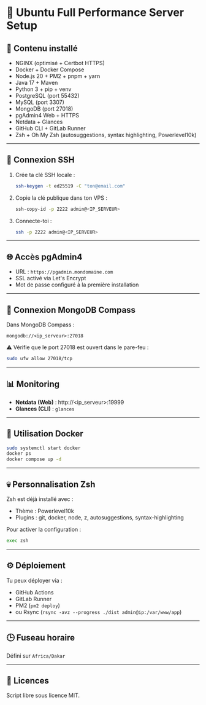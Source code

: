 # 🚀 Ubuntu Full Performance Server Setup

## 🧩 Contenu installé
- NGINX (optimisé + Certbot HTTPS)
- Docker + Docker Compose
- Node.js 20 + PM2 + pnpm + yarn
- Java 17 + Maven
- Python 3 + pip + venv
- PostgreSQL (port 55432)
- MySQL (port 3307)
- MongoDB (port 27018)
- pgAdmin4 Web + HTTPS
- Netdata + Glances
- GitHub CLI + GitLab Runner
- Zsh + Oh My Zsh (autosuggestions, syntax highlighting, Powerlevel10k)

---

## 🔐 Connexion SSH
1. Crée ta clé SSH locale :
   ```bash
   ssh-keygen -t ed25519 -C "ton@email.com"

2. Copie la clé publique dans ton VPS :

   ```bash
   ssh-copy-id -p 2222 admin@<IP_SERVEUR>
   ```
3. Connecte-toi :

   ```bash
   ssh -p 2222 admin@<IP_SERVEUR>
   ```

---

## 🌐 Accès pgAdmin4

* URL : `https://pgadmin.mondomaine.com`
* SSL activé via Let's Encrypt
* Mot de passe configuré à la première installation

---

## 🍃 Connexion MongoDB Compass

Dans MongoDB Compass :

```
mongodb://<ip_serveur>:27018
```

⚠️ Vérifie que le port 27018 est ouvert dans le pare-feu :

```bash
sudo ufw allow 27018/tcp
```

---

## 📊 Monitoring

* **Netdata (Web)** : http://<ip_serveur>:19999
* **Glances (CLI)** : `glances`

---

## 🧠 Utilisation Docker

```bash
sudo systemctl start docker
docker ps
docker compose up -d
```

---

## 💀 Personnalisation Zsh

Zsh est déjà installé avec :

* Thème : Powerlevel10k
* Plugins : git, docker, node, z, autosuggestions, syntax-highlighting

Pour activer la configuration :

```bash
exec zsh
```

---

## ⚙️ Déploiement

Tu peux déployer via :

* GitHub Actions
* GitLab Runner
* PM2 (`pm2 deploy`)
* ou Rsync (`rsync -avz --progress ./dist admin@ip:/var/www/app`)

---

## 🕒 Fuseau horaire

Défini sur `Africa/Dakar`

---

## 🧾 Licences

Script libre sous licence MIT.
